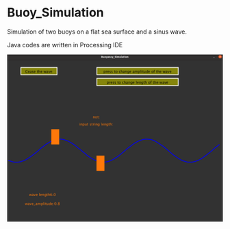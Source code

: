 # Buoy_Simulation
Simulation of two buoys on a flat sea surface and a sinus wave.

Java codes are written in Processing IDE

![screen shot](https://github.com/kzlsahin/Buoy_Simulation/blob/main/BuoyancySimulation_Screen.png?raw=true)
